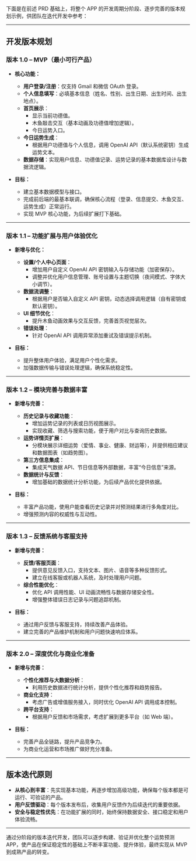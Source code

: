 下面是在前述 PRD 基础上，将整个 APP 的开发周期分阶段、逐步完善的版本规划示例，供团队在迭代开发中参考：

---

## 开发版本规划

### **版本 1.0 – MVP（最小可行产品）**

- **核心功能：**
  - **用户登录/注册**：仅支持 Gmail 和微信 OAuth 登录。
  - **个人信息填写**：必填基本信息（姓名、性别、出生日期、出生时间、出生地点）。
  - **首页展示**：
    - 显示当前功德值。
    - 木鱼敲击交互（基本动画及功德值增加逻辑）。
    - 今日运势入口。
  - **今日运势生成**：
    - 根据用户功德值与个人信息，调用 OpenAI API（默认系统密钥）生成运势文本。
  - **数据存储**：实现用户信息、功德值记录、运势记录的基本数据库设计与数据流逻辑。

- **目标：**
  - 建立基本数据模型与接口。
  - 完成前后端的最基本联调，确保核心流程（登录、信息提交、木鱼交互、运势生成）正常运行。
  - 实现 MVP 核心功能，为后续扩展打下基础。

---

### **版本 1.1 – 功能扩展与用户体验优化**

- **新增与优化：**
  - **设置/个人中心页面**：
    - 增加用户自定义 OpenAI API 密钥输入与存储功能（加密保存）。
    - 调整并优化用户信息管理、账号设置与主题切换（夜间模式、字体大小调节）。
  - **数据流调整**：
    - 根据用户是否输入自定义 API 密钥，动态选择调用逻辑（自有密钥或默认密钥）。
  - **UI 细节优化**：
    - 提升木鱼动画效果与交互反馈，完善首页视觉层次。
  - **错误处理**：
    - 针对 OpenAI API 调用异常添加重试及错误提示机制。

- **目标：**
  - 提升整体用户体验，满足用户个性化需求。
  - 加强数据传输与错误处理逻辑，确保系统稳定性。

---

### **版本 1.2 – 模块完善与数据丰富**

- **新增与完善：**
  - **历史记录与收藏功能**：
    - 增加运势记录的列表或日历视图展示。
    - 实现收藏、筛选与搜索功能，便于用户对比与查询历史数据。
  - **运势详情页扩展**：
    - 分模块展示详细运势（爱情、事业、健康、财运等），并提供相应建议和数据图表（如趋势图）。
  - **第三方信息集成**：
    - 集成天气数据 API、节日信息等外部数据，丰富“今日信息”来源。
  - **数据统计与反馈**：
    - 增加基础的数据统计分析功能，为后续产品优化提供依据。

- **目标：**
  - 丰富产品功能，使用户能查看历史记录并对预测结果进行多角度对比。
  - 增强预测内容的权威性与互动性。

---

### **版本 1.3 – 反馈系统与客服支持**

- **新增与完善：**
  - **反馈/客服页面**：
    - 提供意见反馈入口，支持文本、图片、语音等多种反馈形式。
    - 建立在线客服或机器人系统，及时处理用户问题。
  - **综合性能优化**：
    - 优化 API 调用性能、UI 动画流畅性与数据存储安全性。
    - 增强整体错误日志记录与问题追踪机制。

- **目标：**
  - 通过用户反馈与客服支持，持续改善产品体验。
  - 建立完善的产品维护机制和用户问题快速响应体系。

---

### **版本 2.0 – 深度优化与商业化准备**

- **新增与完善：**
  - **个性化推荐与大数据分析**：
    - 利用历史数据进行统计分析，提供个性化推荐和趋势报告。
  - **商业化支持**：
    - 考虑广告或增值服务接入，同时优化 OpenAI API 调用成本控制。
  - **跨平台支持**：
    - 根据用户反馈和市场需求，考虑扩展到更多平台（如 Web 端）。

- **目标：**
  - 完善产品全链路，提升产品竞争力。
  - 为商业化运营和市场推广做好充分准备。

---

## 版本迭代原则

- **从核心到丰富**：先实现基本功能，再逐步增加高级功能，确保每个版本都是可运行、可验证的产品。
- **用户反馈驱动**：每个版本发布后，收集用户反馈作为后续迭代的重要依据。
- **安全与稳定性优先**：在功能扩展的同时，始终保持数据安全、接口稳定和用户体验流畅。

---

通过分阶段的版本迭代开发，团队可以逐步构建、验证并优化整个运势预测 APP，使产品在保证稳定性的基础上不断丰富功能、提升体验，最终实现从 MVP 到成熟产品的转变。